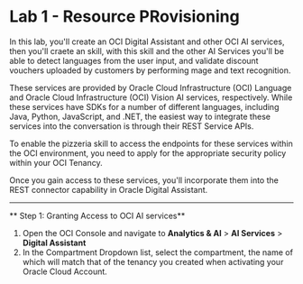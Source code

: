 # Lab 1 - Resource PRovisioning

In this lab, you'll create an OCI Digital Assistant and other OCI AI services, then you'll craete an skill, with this skill and the other AI Services you'll be able to detect languages from the user input, and validate discount vouchers uploaded by customers by performing mage and text recognition.

These services are provided by Oracle Cloud Infrastructure (OCI) Language and Oracle Cloud Infrastructure (OCI) Vision AI services, respectively. While these services have SDKs for a number of different languages, including Java, Python, JavaScript, and .NET, the easiest way to integrate these services into the conversation is through their REST Service APIs.

To enable the pizzeria skill to access the endpoints for these services within the OCI environment, you need to apply for the appropriate security policy within your OCI Tenancy.

Once you gain access to these services, you'll incorporate them into the REST connector capability in Oracle Digital Assistant.
___

** Step 1: Granting Access to OCI AI services**
1. Open the OCI Console and navigate to **Analytics & AI** > **AI Services** > **Digital Assistant**
2. In the Compartment Dropdown list, select the compartment, the name of which will match that of the tenancy you created when activating your Oracle Cloud Account.
